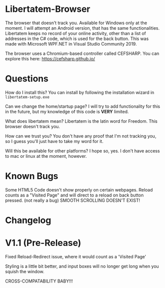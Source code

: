 # Libertatem-Browser
The browser that doesn't track you.  Available for Windows only at the moment.
I will attempt an Android version, that has the same functionalities.
Libertatem keeps no record of your online activity, other than a list of addresses in the C# code, which is used for the back button.
This was made with Microsoft WPF.NET in Visual Studio Community 2019.

The browser uses a Chromium-based controller called CEFSHARP.  You can explore this here: https://cefsharp.github.io/

# Questions
How do I install this?
You can install by following the installation wizard in `libertatem-setup.exe`

Can we change the home/startup page?
I will try to add functionality for this in the future, but my knowledge of this code is **VERY** limited.

What does libertatem mean?
Libertatem is the latin word for Freedom.  This browser doesn't track you.

How can we trust you?
You don't have any proof that I'm not tracking you, so I guess you'll just have to take my word for it.

Will this be available for other platforms?
I hope so, yes.  I don't have access to mac or linux at the moment, however.

# Known Bugs
Some HTML5 Code doesn't show properly on certain webpages.
Reload counts as a "Visited Page" and will direct to a reload on back button pressed.
(not really a bug) SMOOTH SCROLLING DOESN'T EXIST!

# Changelog #

# V1.1 (Pre-Release) #
Fixed Reload-Redirect issue, where it would count as a 'Visited Page'

Styling is a little bit better, and input boxes will no longer get long when you squish the window.

CROSS-COMPATABILITY BABY!!!
